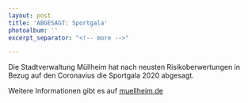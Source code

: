 ```yaml
---
layout: post
title: 'ABGESAGT: Sportgala'
photoalbum: ''
excerpt_separator: "<!-- more -->"

---
```

Die Stadtverwaltung Müllheim hat nach neusten Risikoberwertungen in Bezug auf den Coronavius die Sportgala 2020 abgesagt.

Weitere Informationen gibt es auf [muellheim.de](http://www.muellheim.de/index.php?article_id=74)
